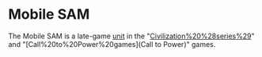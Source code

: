 # Mobile SAM

The Mobile SAM is a late-game [unit](unit) in the "[Civilization%20%28series%29](Civilization)" and "[Call%20to%20Power%20games](Call to Power)" games.